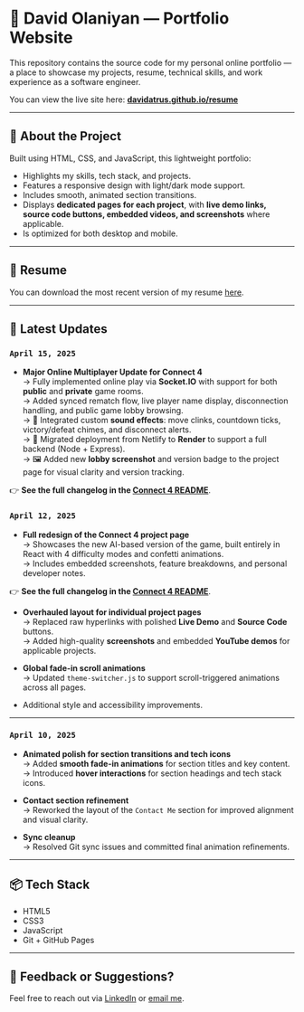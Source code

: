 # 💼 David Olaniyan — Portfolio Website

This repository contains the source code for my personal online portfolio — a place to showcase my projects, resume, technical skills, and work experience as a software engineer.

You can view the live site here: **[davidatrus.github.io/resume](https://davidatrus.github.io/resume)**

---

## 🚀 About the Project

Built using HTML, CSS, and JavaScript, this lightweight portfolio:

- Highlights my skills, tech stack, and projects.
- Features a responsive design with light/dark mode support.
- Includes smooth, animated section transitions.
- Displays **dedicated pages for each project**, with **live demo links, source code buttons, embedded videos, and screenshots** where applicable.
- Is optimized for both desktop and mobile.

---

## 📄 Resume

You can download the most recent version of my resume [here](./assets/resume.pdf).

---

## 📝 Latest Updates

### `April 15, 2025`

- **Major Online Multiplayer Update for Connect 4**  
  → Fully implemented online play via **Socket.IO** with support for both **public** and **private** game rooms.  
  → Added synced rematch flow, live player name display, disconnection handling, and public game lobby browsing.  
  → 🎵 Integrated custom **sound effects**: move clinks, countdown ticks, victory/defeat chimes, and disconnect alerts.  
  → 🚀 Migrated deployment from Netlify to **Render** to support a full backend (Node + Express).  
  → 🖼 Added new **lobby screenshot** and version badge to the project page for visual clarity and version tracking.

👉 **See the full changelog in the [Connect 4 README](https://github.com/davidatrus/connect4game#readme)**.

### `April 12, 2025`

- **Full redesign of the Connect 4 project page**  
  → Showcases the new AI-based version of the game, built entirely in React with 4 difficulty modes and confetti animations.  
 → Includes embedded screenshots, feature breakdowns, and personal developer notes.  

👉 **See the full changelog in the [Connect 4 README](https://github.com/davidatrus/connect4game#readme)**.


- **Overhauled layout for individual project pages**  
  → Replaced raw hyperlinks with polished **Live Demo** and **Source Code** buttons.  
  → Added high-quality **screenshots** and embedded **YouTube demos** for applicable projects.

- **Global fade-in scroll animations**  
  → Updated `theme-switcher.js` to support scroll-triggered animations across all pages.

- Additional style and accessibility improvements.

---

### `April 10, 2025`

- **Animated polish for section transitions and tech icons**  
  → Added **smooth fade-in animations** for section titles and key content.  
  → Introduced **hover interactions** for section headings and tech stack icons.

- **Contact section refinement**  
  → Reworked the layout of the `Contact Me` section for improved alignment and visual clarity.

- **Sync cleanup**  
  → Resolved Git sync issues and committed final animation refinements.



---

## 📦 Tech Stack

- HTML5
- CSS3
- JavaScript
- Git + GitHub Pages

---

## 🙌 Feedback or Suggestions?

Feel free to reach out via [LinkedIn](https://www.linkedin.com/in/david-olaniyan-916326179/) or [email me](mailto:davidolaniyan8@gmail.com).
